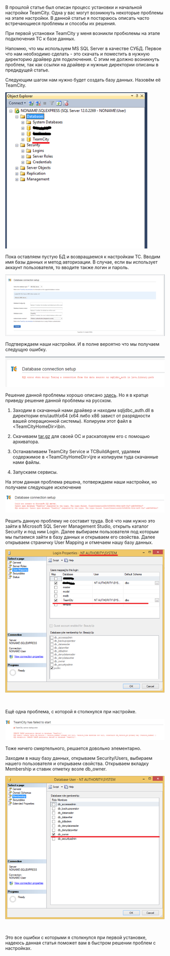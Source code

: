 В прошлой статье был описан процесс установки и начальной настройки TeamCity.
Одна у вас могут возникнуть некоторые проблемы на этапе настройки. В данной
статье я постараюсь описать часто встречающиеся проблемы и способы их решения.

При первой установки TeamCity у меня возникли пробюлемы на этапе подключения TC
к базе данных.

Напомню, что мы используем MS SQL Server в качестве СУБД. Первое что нам
необходимо сделать - это скачать и поместить в нужную директорию драйвер для
подключения. С этим не должно возникнуть проблем, так как ссылки на драйвер и
нужные директории описаны в предидущей статье.

Следующим шагом нам нужно будет создать базу данных. Назовём её TeamCity.

![](<imgs/TCDB.png>)

Пока оставляем пустую БД и возвращаемся к настройкам TC. Вводим имя базы данных
и метод авторизации. В случае, если вы использует аккаунт пользователя, то
вводите также логин и пароль.

![](<imgs/StartSettings.png>)

Подтверждаем наши настройки. И в полне вероятно что мы получаем следущую ошибку.

![](<imgs/FirstException.png>)

Решение данной проблемы хорошо описано
[здесь](<http://www.mikeobrien.net/blog/teamcity-sqlserver-integrated-security/>).
Но я в кратце приведу решение данной проблемы на русском.

1.  Заходим в скачанный нами драйвер и находим sqljdbc\_auth.dll в директории
    enu\\auth\\x64 (x64 либо x86 завист от разрядности вашей операционной
    системы). Копируем этот файл в \<TeamCityHomeDir\>\\bin.

2.  Скачиваем
    [tar.gz](<http://www.oracle.com/technetwork/java/javase/downloads/jre7-downloads-1880261.html>)
    для своей ОС и раскаповуем его с помощью архиватора.

3.  Останавливаем TeamCity Service и TCBuildAgent, удаляем содержимое в
    \<TeamCityHomeDir\>\\jre и копируем туда скачанные нами файлы.

4.  Запускаем сервисы.

На этом данная проблема решена, потверждаем наши настройки, но получаем
следующее исключение

![](<imgs/SecondException.png>)

Решить данную проблему не составит труда. Всё что нам нужно это зайти в
Microsoft SQL Server Management Studio, открыть каталог Security и под ним
Login. Далее выбираем пользователя под которым мы пытаемся зайти в базу данных и
открываем его свойства. Далее открываем страничку User Mapping и отмечаем нашу
базу данных.

![](<imgs/UserProperties.png>)

 

Ещё одна проблема, с которой я столкнулся при настройке.

![](<imgs/ThirdException.png>)

Тоже ничего смертельного, решается довольно элементарно.

Заходим в нашу базу данных, открываем Security/Users, выбираем нашего
пользователя и открываем свойства. Открываем вкладку Membership и ставик отметку
возле db\_owner.

![](<imgs/Owner.png>)

 

Это все ошибки с которыми я столкнулся при первой установке, надеюсь данная
статья поможет вам в быстром решении проблем с настройках.

